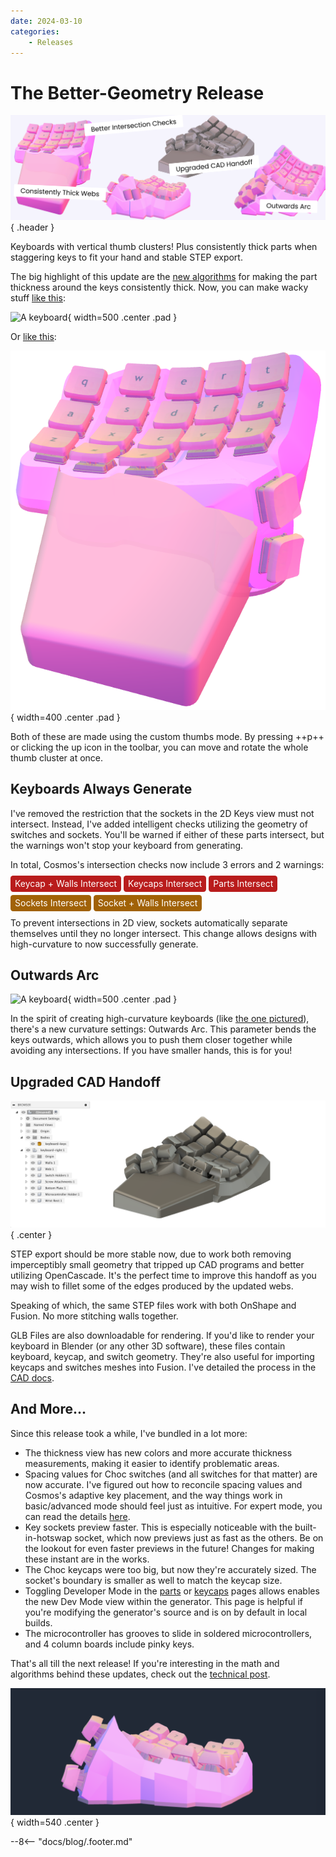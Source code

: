 ```yaml
---
date: 2024-03-10
categories:
    - Releases
---
```


# The Better-Geometry Release

![Keyboards built with the new changes](../../assets/better-geometry.png){ .header }

Keyboards with vertical thumb clusters! Plus consistently thick parts when staggering keys to fit your hand and stable STEP export.

<!-- more -->

The big highlight of this update are the [new algorithms](./thickening-walls.md) for making the part thickness around the keys consistently thick. Now, you can make wacky stuff [like this](https://ryanis.cool/cosmos/beta#cf:ChYIBRAFWAAYBCAFKNIBMM0BUAJAAEgAWpUBChEIy4vMpdAxEI3FlK3is4rkARIRCKCDoIzACBDCmaCVkLyB5AESDwi8ieAwENCVgN2Q9YPkARIQCPSWiqgFEMKZoJWQvIHkARIPCP+DwI3ABxDmmfSnkItyEhEIq4Wcj7ANEPCZzLXQsIDkARIRCN6Sh5jfQBCOoZCdkpCC5AESEwiEhZSVsJeCARCim+CU8tCB5AE=):

![A keyboard](../../assets/target/verticalweb.png){ width=500 .center .pad }

Or [like this](https://ryanis.cool/cosmos/beta#cf:ChYIBBAFWAAYBSAEKNcBMM0BUAJAAEgAWjkKEQjFjbSf4AEQl9HUvILTi+QBEhEIoIOgjMAIEMKZoJWQvIHkARIRCJ+FoI3ABxCsnbS8oL2A5AFCUwgD4AEBeAbYAQEQAUgASABIAEgASABIAEgAYABoAHABGAAgASgBmAHYBKgB8AagASewAcgBkAGEB7gBAIABADAAOChYCogBAcABAMgB2ATQAYQH):

![A keyboard](../../assets/verticalweb2.png){ width=400 .center .pad }

Both of these are made using the custom thumbs mode. By pressing ++p++ or clicking the up icon in the toolbar, you can move and rotate the whole thumb cluster at once.

## Keyboards Always Generate

I've removed the restriction that the sockets in the 2D Keys view must not intersect. Instead, I've added intelligent checks utilizing the geometry of switches and sockets. You'll be warned if either of these parts intersect, but the warnings won't stop your keyboard from generating.

In total, Cosmos's intersection checks now include 3 errors and 2 warnings:

<style>.errmsg { color: #fff; padding: 0.3em 0.5em; border-radius: 0.3em }</style>

<span class="errmsg" style="background: #B91C1C">Keycap + Walls Intersect</span>
<span class="errmsg" style="background: #B91C1C">Keycaps Intersect</span>
<span class="errmsg" style="background: #B91C1C">Parts Intersect</span>

<span class="errmsg" style="background: #A16207">Sockets Intersect</span>
<span class="errmsg" style="background: #A16207">Socket + Walls Intersect</span>

To prevent intersections in 2D view, sockets automatically separate themselves until they no longer intersect. This change allows designs with high-curvature to now successfully generate.

## Outwards Arc

![A keyboard](../../assets/target/kb-arc.png){ width=500 .center .pad }

In the spirit of creating high-curvature keyboards (like [the one pictured](https://ryanis.cool/cosmos/beta#cf:ChYIBRAFWAAYASAFKM0BMM0BUAJAAEgAEhEIxgoYyhEg5Qg4jgIoWjC4CCoMCMEDEIMHGMgBIM0BUhQwJwgAEIDwTBiAzvABIAAoqO7BAkJTCAPgAQF4BtgBARABSABIAEgASABIAEgASABgAGgAcAEYACAAKACYAfQDqAHoB6AByAGwAQCQAYQHuAEAgAEAMAA4KFgBiAEBwAEAyAHYBNABhAc=)), there's a new curvature settings: Outwards Arc. This parameter bends the keys outwards, which allows you to push them closer together while avoiding any intersections. If you have smaller hands, this is for you!

## Upgraded CAD Handoff

![A keyboard with key and switch meshes in Fusion](../../assets/fusionkeys.png){ .center }

STEP export should be more stable now, due to work both removing imperceptibly small geometry that tripped up CAD programs and better utilizing OpenCascade. It's the perfect time to improve this handoff as you may wish to fillet some of the edges produced by the updated webs.

Speaking of which, the same STEP files work with both OnShape and Fusion. No more stitching walls together.

GLB Files are also downloadable for rendering. If you'd like to render your keyboard in Blender (or any other 3D software), these files contain keyboard, keycap, and switch geometry. They're also useful for importing keycaps and switches meshes into Fusion. I've detailed the process in the [CAD docs](../../docs/cad.md).

## And More...

Since this release took a while, I've bundled in a lot more:

- The thickness view has new colors and more accurate thickness measurements, making it easier to identify problematic areas.
- Spacing values for Choc switches (and all switches for that matter) are now accurate. I've figured out how to reconcile spacing values and Cosmos's adaptive key placement, and the way things work in basic/advanced mode should feel just as intuitive. For expert mode, you can read the details [here](../../docs/expert.md#how-keys-are-positioned).
- Key sockets preview faster. This is especially noticeable with the built-in-hotswap socket, which now previews just as fast as the others. Be on the lookout for even faster previews in the future! Changes for making these instant are in the works.
- The Choc keycaps were too big, but now they're accurately sized. The socket's boundary is smaller as well to match the keycap size.
- Toggling Developer Mode in the [parts](../../parts) or [keycaps](../../keycaps) pages allows enables the new Dev Mode view within the generator. This page is helpful if you're modifying the generator's source and is on by default in local builds.
- The microcontroller has grooves to slide in soldered microcontrollers, and 4 column boards include pinky keys.

That's all till the next release! If you're interesting in the math and algorithms behind these updates, check out the [technical post](./thickening-walls.md).

![A keyboard](../../assets/spire.png){ width=540 .center }

--8<-- "docs/blog/.footer.md"
